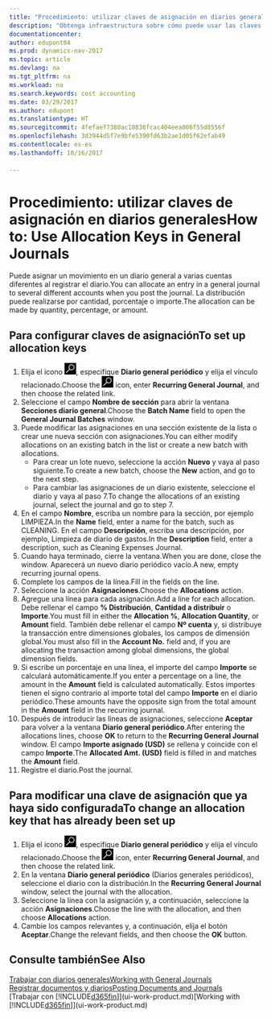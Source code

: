 ```yaml
---
title: "Procedimiento: utilizar claves de asignación en diarios generales "
description: "Obtenga infraestructura sobre cómo puede usar las claves de asignación en diarios."
documentationcenter: 
author: edupont04
ms.prod: dynamics-nav-2017
ms.topic: article
ms.devlang: na
ms.tgt_pltfrm: na
ms.workload: na
ms.search.keywords: cost accounting
ms.date: 03/29/2017
ms.author: edupont
ms.translationtype: HT
ms.sourcegitcommit: 4fefaef7380ac10836fcac404eea006f55d8556f
ms.openlocfilehash: 3d3944d5f7e9bfe5390fd63b2ae1d05f62efab49
ms.contentlocale: es-es
ms.lasthandoff: 10/16/2017

---
```

# <a name="how-to-use-allocation-keys-in-general-journals"></a><span data-ttu-id="8d1fd-103">Procedimiento: utilizar claves de asignación en diarios generales</span><span class="sxs-lookup"><span data-stu-id="8d1fd-103">How to: Use Allocation Keys in General Journals</span></span>
<span data-ttu-id="8d1fd-104">Puede asignar un movimiento en un diario general a varias cuentas diferentes al registrar el diario.</span><span class="sxs-lookup"><span data-stu-id="8d1fd-104">You can allocate an entry in a general journal to several different accounts when you post the journal.</span></span> <span data-ttu-id="8d1fd-105">La distribución puede realizarse por cantidad, porcentaje o importe.</span><span class="sxs-lookup"><span data-stu-id="8d1fd-105">The allocation can be made by quantity, percentage, or amount.</span></span>

## <a name="to-set-up-allocation-keys"></a><span data-ttu-id="8d1fd-106">Para configurar claves de asignación</span><span class="sxs-lookup"><span data-stu-id="8d1fd-106">To set up allocation keys</span></span>
1. <span data-ttu-id="8d1fd-107">Elija el icono ![Buscar página o informe](media/ui-search/search_small.png "icono Buscar página o informe"), especifique **Diario general periódico** y elija el vínculo relacionado.</span><span class="sxs-lookup"><span data-stu-id="8d1fd-107">Choose the ![Search for Page or Report](media/ui-search/search_small.png "Search for Page or Report icon") icon, enter **Recurring General Journal**, and then choose the related link.</span></span>
2. <span data-ttu-id="8d1fd-108">Seleccione el campo **Nombre de sección** para abrir la ventana **Secciones diario general**.</span><span class="sxs-lookup"><span data-stu-id="8d1fd-108">Choose the **Batch Name** field to open the **General Journal Batches** window.</span></span>
3. <span data-ttu-id="8d1fd-109">Puede modificar las asignaciones en una sección existente de la lista o crear une nueva sección con asignaciones.</span><span class="sxs-lookup"><span data-stu-id="8d1fd-109">You can either modify allocations on an existing batch in the list or create a new batch with allocations.</span></span>
   * <span data-ttu-id="8d1fd-110">Para crear un lote nuevo, seleccione la acción **Nuevo** y vaya al paso siguiente.</span><span class="sxs-lookup"><span data-stu-id="8d1fd-110">To create a new batch, choose the **New** action, and go to the next step.</span></span>
   * <span data-ttu-id="8d1fd-111">Para cambiar las asignaciones de un diario existente, seleccione el diario y vaya al paso 7.</span><span class="sxs-lookup"><span data-stu-id="8d1fd-111">To change the allocations of an existing journal, select the journal and go to step 7.</span></span>    
4. <span data-ttu-id="8d1fd-112">En el campo **Nombre**, escriba un nombre para la sección, por ejemplo LIMPIEZA.</span><span class="sxs-lookup"><span data-stu-id="8d1fd-112">In the **Name** field, enter a name for the batch, such as CLEANING.</span></span> <span data-ttu-id="8d1fd-113">En el campo **Descripción**, escriba una descripción, por ejemplo, Limpieza de diario de gastos.</span><span class="sxs-lookup"><span data-stu-id="8d1fd-113">In the **Description** field, enter a description, such as Cleaning Expenses Journal.</span></span>
5. <span data-ttu-id="8d1fd-114">Cuando haya terminado, cierre la ventana.</span><span class="sxs-lookup"><span data-stu-id="8d1fd-114">When you are done, close the window.</span></span> <span data-ttu-id="8d1fd-115">Aparecerá un nuevo diario periódico vacío.</span><span class="sxs-lookup"><span data-stu-id="8d1fd-115">A new, empty recurring journal opens.</span></span>
6. <span data-ttu-id="8d1fd-116">Complete los campos de la línea.</span><span class="sxs-lookup"><span data-stu-id="8d1fd-116">Fill in the fields on the line.</span></span>
7. <span data-ttu-id="8d1fd-117">Seleccione la acción **Asignaciones**.</span><span class="sxs-lookup"><span data-stu-id="8d1fd-117">Choose the **Allocations** action.</span></span>
8. <span data-ttu-id="8d1fd-118">Agregue una línea para cada asignación.</span><span class="sxs-lookup"><span data-stu-id="8d1fd-118">Add a line for each allocation.</span></span> <span data-ttu-id="8d1fd-119">Debe rellenar el campo **% Distribución**, **Cantidad a distribuir** o **Importe**.</span><span class="sxs-lookup"><span data-stu-id="8d1fd-119">You must fill in either the **Allocation %**, **Allocation Quantity**, or **Amount** field.</span></span> <span data-ttu-id="8d1fd-120">También debe rellenar el campo **Nº cuenta** y, si distribuye la transacción entre dimensiones globales, los campos de dimensión global.</span><span class="sxs-lookup"><span data-stu-id="8d1fd-120">You must also fill in the **Account No.** field and, if you are allocating the transaction among global dimensions, the global dimension fields.</span></span>
9. <span data-ttu-id="8d1fd-121">Si escribe un porcentaje en una línea, el importe del campo **Importe** se calculará automáticamente.</span><span class="sxs-lookup"><span data-stu-id="8d1fd-121">If you enter a percentage on a line, the amount in the **Amount** field is calculated automatically.</span></span> <span data-ttu-id="8d1fd-122">Estos importes tienen el signo contrario al importe total del campo **Importe** en el diario periódico.</span><span class="sxs-lookup"><span data-stu-id="8d1fd-122">These amounts have the opposite sign from the total amount in the **Amount** field in the recurring journal.</span></span>
10. <span data-ttu-id="8d1fd-123">Después de introducir las líneas de asignaciones, seleccione **Aceptar** para volver a la ventana **Diario general periódico**.</span><span class="sxs-lookup"><span data-stu-id="8d1fd-123">After entering the allocations lines, choose **OK** to return to the **Recurring General Journal** window.</span></span> <span data-ttu-id="8d1fd-124">El campo **Importe asignado (USD)** se rellena y coincide con el campo **Importe**.</span><span class="sxs-lookup"><span data-stu-id="8d1fd-124">The **Allocated Amt. (USD)** field is filled in and matches the **Amount** field.</span></span>
11. <span data-ttu-id="8d1fd-125">Registre el diario.</span><span class="sxs-lookup"><span data-stu-id="8d1fd-125">Post the journal.</span></span>

## <a name="to-change-an-allocation-key-that-has-already-been-set-up"></a><span data-ttu-id="8d1fd-126">Para modificar una clave de asignación que ya haya sido configurada</span><span class="sxs-lookup"><span data-stu-id="8d1fd-126">To change an allocation key that has already been set up</span></span>
1. <span data-ttu-id="8d1fd-127">Elija el icono ![Buscar página o informe](media/ui-search/search_small.png "icono Buscar página o informe"), especifique **Diario general periódico** y elija el vínculo relacionado.</span><span class="sxs-lookup"><span data-stu-id="8d1fd-127">Choose the ![Search for Page or Report](media/ui-search/search_small.png "Search for Page or Report icon") icon, enter **Recurring General Journal**, and then choose the related link.</span></span>
2. <span data-ttu-id="8d1fd-128">En la ventana **Diario general periódico** (Diarios generales periódicos), seleccione el diario con la distribución.</span><span class="sxs-lookup"><span data-stu-id="8d1fd-128">In the **Recurring General Journal** window, select the journal with the allocation.</span></span>
3. <span data-ttu-id="8d1fd-129">Seleccione la línea con la asignación y, a continuación, seleccione la acción **Asignaciones**.</span><span class="sxs-lookup"><span data-stu-id="8d1fd-129">Choose the line with the allocation, and then choose **Allocations** action.</span></span>
4. <span data-ttu-id="8d1fd-130">Cambie los campos relevantes y, a continuación, elija el botón **Aceptar**.</span><span class="sxs-lookup"><span data-stu-id="8d1fd-130">Change the relevant fields, and then choose the **OK** button.</span></span>

## <a name="see-also"></a><span data-ttu-id="8d1fd-131">Consulte también</span><span class="sxs-lookup"><span data-stu-id="8d1fd-131">See Also</span></span>
[<span data-ttu-id="8d1fd-132">Trabajar con diarios generales</span><span class="sxs-lookup"><span data-stu-id="8d1fd-132">Working with General Journals</span></span>](ui-work-general-journals.md)  
[<span data-ttu-id="8d1fd-133">Registrar documentos y diarios</span><span class="sxs-lookup"><span data-stu-id="8d1fd-133">Posting Documents and Journals</span></span>](ui-post-documents-journals.md)  
<span data-ttu-id="8d1fd-134">[Trabajar con [!INCLUDE[d365fin](includes/d365fin_md.md)]](ui-work-product.md)</span><span class="sxs-lookup"><span data-stu-id="8d1fd-134">[Working with [!INCLUDE[d365fin](includes/d365fin_md.md)]](ui-work-product.md)</span></span>

